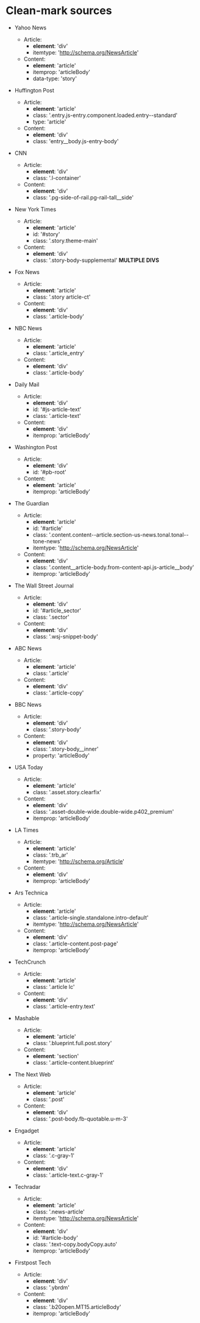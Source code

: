 
# Clean-mark sources

- Yahoo News
  - Article:
    - **element**: 'div'
    - itemtype: 'http://schema.org/NewsArticle'
  - Content:
    - **element**: 'article'
    - itemprop: 'articleBody'
    - data-type: 'story'


- Huffington Post
  - Article:
    - **element**: 'article'
    - class: '.entry.js-entry.component.loaded.entry--standard'
    - type: 'article'
  - Content:
    - **element**: 'div'
    - class: 'entry__body.js-entry-body'


- CNN
  - Article:
    - **element**: 'div'
    - class: '.l-container'
  - Content:
    - **element**: 'div'
    - class: '.pg-side-of-rail.pg-rail-tall__side'


- New York Times
  - Article:
    - **element**: 'article'
    - id: '#story'
    - class: '.story.theme-main'
  - Content:
    - **element**: 'div'
    - class: '.story-body-supplemental' **MULTIPLE DIVS**


- Fox News
  - Article:
    - **element**: 'article'
    - class: '.story article-ct'
  - Content:
    - **element**: 'div'
    - class: '.article-body'


- NBC News
  - Article:
    - **element**: 'article'
    - class: '.article_entry'
  - Content:
    - **element**: 'div'
    - class: '.article-body'


- Daily Mail
  - Article:
    - **element**: 'div'
    - id: '#js-article-text'
    - class: '.article-text'
  - Content:
    - **element**: 'div'
    - itemprop: 'articleBody'


- Washington Post
  - Article:
    - **element**: 'div'
    - id: '#pb-root'
  - Content:
    - **element**: 'article'
    - itemprop: 'articleBody'


- The Guardian
  - Article:
    - **element**: 'article'
    - id: '#article'
    - class: '.content.content--article.section-us-news.tonal.tonal--tone-news'
    - itemtype: 'http://schema.org/NewsArticle'
  - Content:
    - **element**: 'div'
    - class: '.content__article-body.from-content-api.js-article__body'
    - itemprop: 'articleBody'


- The Wall Street Journal
  - Article:
    - **element**: 'div'
    - id: '#article_sector'
    - class: '.sector'
  - Content:
    - **element**: 'div'
    - class: '.wsj-snippet-body'


- ABC News
  - Article:
    - **element**: 'article'
    - class: '.article'
  - Content:
    - **element**: 'div'
    - class: '.article-copy'


- BBC News
  - Article:
    - **element**: 'div'
    - class: '.story-body'
  - Content:
    - **element**: 'div'
    - class: '.story-body__inner'
    - property: 'articleBody'


- USA Today
  - Article:
    - **element**: 'article'
    - class: '.asset.story.clearfix'
  - Content:
    - **element**: 'div'
    - class: '.asset-double-wide.double-wide.p402_premium'
    - itemprop: 'articleBody'


- LA Times
  - Article:
    - **element**: 'article'
    - class: '.trb_ar'
    - itemtype: 'http://schema.org/Article'
  - Content:
    - **element**: 'div'
    - itemprop: 'articleBody'


- Ars Technica
  - Article:
    - **element**: 'article'
    - class: '.article-single.standalone.intro-default'
    - itemtype: 'http://schema.org/NewsArticle'
  - Content:
    - **element**: 'div'
    - class: '.article-content.post-page'
    - itemprop: 'articleBody'


- TechCrunch
  - Article:
    - **element**: 'article'
    - class: '.article lc'
  - Content:
    - **element**: 'div'
    - class: '.article-entry.text'


- Mashable
  - Article:
    - **element**: 'article'
    - class: '.blueprint.full.post.story'
  - Content:
    - **element**: 'section'
    - class: '.article-content.blueprint'


- The Next Web
  - Article:
    - **element**: 'article'
    - class: '.post'
  - Content:
    - **element**: 'div'
    - class: '.post-body.fb-quotable.u-m-3'


- Engadget
  - Article:
    - **element**: 'article'
    - class: '.c-gray-1'
  - Content:
    - **element**: 'div'
    - class: '.article-text.c-gray-1'


- Techradar
  - Article:
    - **element**: 'article'
    - class: '.news-article'
    - itemtype: 'http://schema.org/NewsArticle'
  - Content:
    - **element**: 'div'
    - id: '#article-body'
    - class: '.text-copy.bodyCopy.auto'
    - itemprop: 'articleBody'


- Firstpost Tech
  - Article:
    - **element**: 'div'
    - class: '.ybrdm'
  - Content:
    - **element**: 'div'
    - class: '.b20open.MT15.articleBody'
    - itemprop: 'articleBody'
